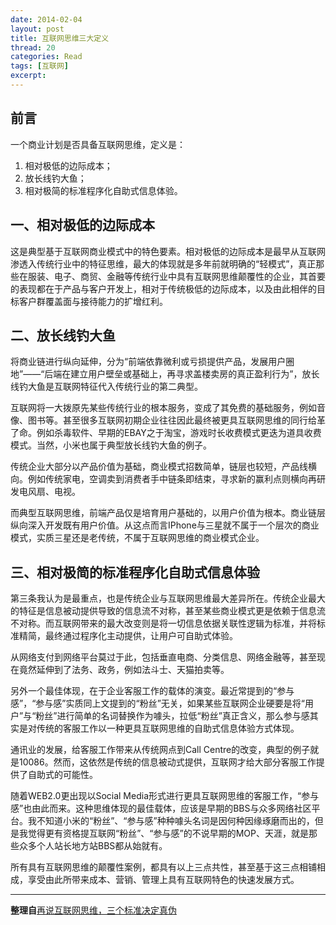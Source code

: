 ```yaml
---
date: 2014-02-04
layout: post
title: 互联网思维三大定义
thread: 20
categories: Read
tags: [互联网]
excerpt: 
---
```


## 前言

一个商业计划是否具备互联网思维，定义是：

1. 相对极低的边际成本；
2. 放长线钓大鱼；
3. 相对极简的标准程序化自助式信息体验。

## 一、相对极低的边际成本

这是典型基于互联网商业模式中的特色要素。相对极低的边际成本是最早从互联网渗透入传统行业中的特征思维，最大的体现就是多年前就明确的“轻模式”，真正那些在服装、电子、商贸、金融等传统行业中具有互联网思维颠覆性的企业，其首要的表现都在于产品与客户开发上，相对于传统极低的边际成本，以及由此相伴的目标客户群覆盖面与接待能力的扩增红利。

## 二、放长线钓大鱼

将商业链进行纵向延伸，分为“前端依靠微利或亏损提供产品，发展用户圈地”——“后端在建立用户壁垒或基础上，再寻求盖楼卖房的真正盈利行为”，放长线钓大鱼是互联网特征代入传统行业的第二典型。

互联网将一大拨原先某些传统行业的根本服务，变成了其免费的基础服务，例如音像、图书等。甚至很多互联网初期企业往往因此最终被更具互联网思维的同行给革了命。例如杀毒软件、早期的EBAY之于淘宝，游戏时长收费模式更迭为道具收费模式。当然，小米也属于典型放长线钓大鱼的例子。

传统企业大部分以产品价值为基础，商业模式招数简单，链层也较短，产品线横向。例如传统家电，空调卖到消费者手中链条即结束，寻求新的赢利点则横向再研发电风扇、电视。

而典型互联网思维，前端产品仅是培育用户基础的，以用户价值为根本。商业链层纵向深入开发既有用户价值。从这点而言IPhone与三星就不属于一个层次的商业模式，实质三星还是老传统，不属于互联网思维的商业模式企业。

## 三、相对极简的标准程序化自助式信息体验

第三条我认为是最重点，也是传统企业与互联网思维最大差异所在。传统企业最大的特征是信息被动提供导致的信息流不对称，甚至某些商业模式更是依赖于信息流不对称。而互联网带来的最大改变则是将一切信息依据关联性逻辑为标准，并将标准精简，最终通过程序化主动提供，让用户可自助式体验。

从网络支付到网络平台莫过于此，包括垂直电商、分类信息、网络金融等，甚至现在竟然延伸到了法务、政务，例如法斗士、天猫拍卖等。

另外一个最佳体现，在于企业客服工作的载体的演变。最近常提到的“参与感”，“参与感”实质同上文提到的“粉丝”无关，如果某些互联网企业硬要是将“用户”与“粉丝”进行简单的名词替换作为噱头，拉低“粉丝”真正含义，那么参与感其实是对传统的客服工作以一种更具互联网思维的自助式信息体验方式体现。

通讯业的发展，给客服工作带来从传统网点到Call Centre的改变，典型的例子就是10086。然而，这依然是传统的信息被动式提供，互联网才给大部分客服工作提供了自助式的可能性。

随着WEB2.0更出现以Social Media形式进行更具互联网思维的客服工作，“参与感”也由此而来。这种思维体现的最佳载体，应该是早期的BBS与众多网络社区平台。我不知道小米的“粉丝”、“参与感”种种噱头名词是因何种因缘琢磨而出的，但是我觉得更有资格提互联网“粉丝”、“参与感”的不说早期的MOP、天涯，就是那些众多个人站长地方站BBS都从始就有。

所有具有互联网思维的颠覆性案例，都具有以上三点共性，甚至基于这三点相铺相成，享受由此所带来成本、营销、管理上具有互联网特色的快速发展方式。

----

**整理自**[再说互联网思维，三个标准决定真伪](http://www.tmtpost.com/91719.html)